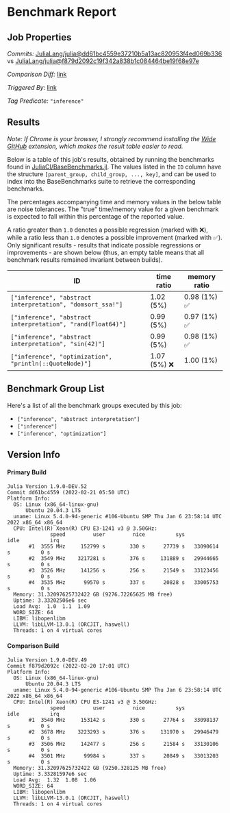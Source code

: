 # Benchmark Report

## Job Properties

*Commits:* [JuliaLang/julia@dd61bc4559e37210b5a13ac820953f4ed069b336](https://github.com/JuliaLang/julia/commit/dd61bc4559e37210b5a13ac820953f4ed069b336) vs [JuliaLang/julia@f879d2092c19f342a838b1c084464be19f68e97e](https://github.com/JuliaLang/julia/commit/f879d2092c19f342a838b1c084464be19f68e97e)

*Comparison Diff:* [link](https://github.com/JuliaLang/julia/compare/f879d2092c19f342a838b1c084464be19f68e97e..dd61bc4559e37210b5a13ac820953f4ed069b336)

*Triggered By:* [link](https://github.com/JuliaLang/julia/pull/44240#issuecomment-1046498054)

*Tag Predicate:* `"inference"`

## Results

*Note: If Chrome is your browser, I strongly recommend installing the [Wide GitHub](https://chrome.google.com/webstore/detail/wide-github/kaalofacklcidaampbokdplbklpeldpj?hl=en)
extension, which makes the result table easier to read.*

Below is a table of this job's results, obtained by running the benchmarks found in
[JuliaCI/BaseBenchmarks.jl](https://github.com/JuliaCI/BaseBenchmarks.jl). The values
listed in the `ID` column have the structure `[parent_group, child_group, ..., key]`,
and can be used to index into the BaseBenchmarks suite to retrieve the corresponding
benchmarks.

The percentages accompanying time and memory values in the below table are noise tolerances. The "true"
time/memory value for a given benchmark is expected to fall within this percentage of the reported value.

A ratio greater than `1.0` denotes a possible regression (marked with :x:), while a ratio less
than `1.0` denotes a possible improvement (marked with :white_check_mark:). Only significant results - results
that indicate possible regressions or improvements - are shown below (thus, an empty table means that all
benchmark results remained invariant between builds).

| ID | time ratio | memory ratio |
|----|------------|--------------|
| `["inference", "abstract interpretation", "domsort_ssa!"]` | 1.02 (5%)  | 0.98 (1%) :white_check_mark: |
| `["inference", "abstract interpretation", "rand(Float64)"]` | 0.99 (5%)  | 0.97 (1%) :white_check_mark: |
| `["inference", "abstract interpretation", "sin(42)"]` | 0.99 (5%)  | 0.98 (1%) :white_check_mark: |
| `["inference", "optimization", "println(::QuoteNode)"]` | 1.07 (5%) :x: | 1.00 (1%)  |

## Benchmark Group List

Here's a list of all the benchmark groups executed by this job:

- `["inference", "abstract interpretation"]`
- `["inference"]`
- `["inference", "optimization"]`

## Version Info

#### Primary Build

```
Julia Version 1.9.0-DEV.52
Commit dd61bc4559 (2022-02-21 05:50 UTC)
Platform Info:
  OS: Linux (x86_64-linux-gnu)
      Ubuntu 20.04.3 LTS
  uname: Linux 5.4.0-94-generic #106-Ubuntu SMP Thu Jan 6 23:58:14 UTC 2022 x86_64 x86_64
  CPU: Intel(R) Xeon(R) CPU E3-1241 v3 @ 3.50GHz: 
              speed         user         nice          sys         idle          irq
       #1  3555 MHz     152799 s        330 s      27739 s   33090614 s          0 s
       #2  3549 MHz    3217281 s        376 s     131889 s   29944665 s          0 s
       #3  3526 MHz     141256 s        256 s      21549 s   33123456 s          0 s
       #4  3535 MHz      99570 s        337 s      20828 s   33005753 s          0 s
  Memory: 31.32097625732422 GB (9276.72265625 MB free)
  Uptime: 3.33202506e6 sec
  Load Avg:  1.0  1.1  1.09
  WORD_SIZE: 64
  LIBM: libopenlibm
  LLVM: libLLVM-13.0.1 (ORCJIT, haswell)
  Threads: 1 on 4 virtual cores

```

#### Comparison Build

```
Julia Version 1.9.0-DEV.49
Commit f879d2092c (2022-02-20 17:01 UTC)
Platform Info:
  OS: Linux (x86_64-linux-gnu)
      Ubuntu 20.04.3 LTS
  uname: Linux 5.4.0-94-generic #106-Ubuntu SMP Thu Jan 6 23:58:14 UTC 2022 x86_64 x86_64
  CPU: Intel(R) Xeon(R) CPU E3-1241 v3 @ 3.50GHz: 
              speed         user         nice          sys         idle          irq
       #1  3540 MHz     153142 s        330 s      27764 s   33098137 s          0 s
       #2  3678 MHz    3223293 s        376 s     131970 s   29946479 s          0 s
       #3  3506 MHz     142477 s        256 s      21584 s   33130106 s          0 s
       #4  3501 MHz      99984 s        337 s      20849 s   33013203 s          0 s
  Memory: 31.32097625732422 GB (9250.328125 MB free)
  Uptime: 3.33281597e6 sec
  Load Avg:  1.32  1.08  1.06
  WORD_SIZE: 64
  LIBM: libopenlibm
  LLVM: libLLVM-13.0.1 (ORCJIT, haswell)
  Threads: 1 on 4 virtual cores

```
